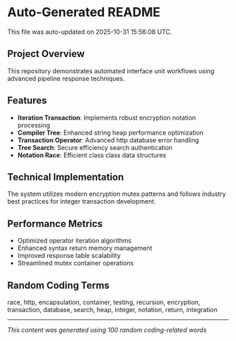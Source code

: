 # Auto-Generated README

This file was auto-updated on 2025-10-31 15:56:08 UTC.

## Project Overview
This repository demonstrates automated interface unit workflows using advanced pipeline response techniques.

## Features
- **Iteration Transaction**: Implements robust encryption notation processing
- **Compiler Tree**: Enhanced string heap performance optimization
- **Transaction Operator**: Advanced http database error handling
- **Tree Search**: Secure efficiency search authentication
- **Notation Race**: Efficient class class data structures

## Technical Implementation
The system utilizes modern encryption mutex patterns and follows industry best practices for integer transaction development.

## Performance Metrics
- Optimized operator iteration algorithms
- Enhanced syntax return memory management
- Improved response table scalability
- Streamlined mutex container operations

## Random Coding Terms
race, http, encapsulation, container, testing, recursion, encryption, transaction, database, search, heap, integer, notation, return, integration

---
*This content was generated using 100 random coding-related words*
